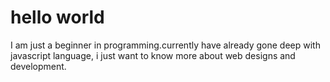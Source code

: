 # hello world

I am just a beginner in programming.currently have already gone deep with javascript language, i just want to know
more about web designs and development.

